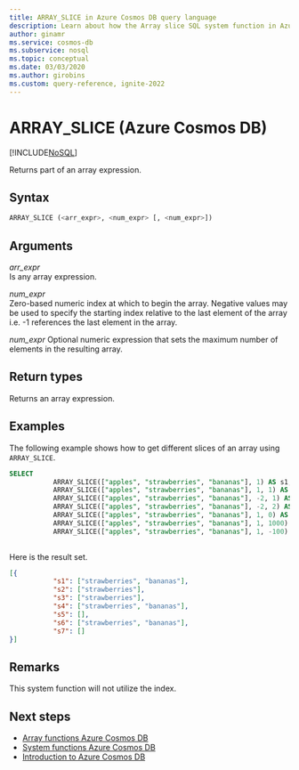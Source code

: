 ```yaml
---
title: ARRAY_SLICE in Azure Cosmos DB query language
description: Learn about how the Array slice SQL system function in Azure Cosmos DB returns part of an array expression
author: ginamr
ms.service: cosmos-db
ms.subservice: nosql
ms.topic: conceptual
ms.date: 03/03/2020
ms.author: girobins
ms.custom: query-reference, ignite-2022
---
```

# ARRAY_SLICE (Azure Cosmos DB)
[!INCLUDE[NoSQL](../../includes/appliesto-nosql.md)]

 Returns part of an array expression.
  
## Syntax
  
```sql
ARRAY_SLICE (<arr_expr>, <num_expr> [, <num_expr>])  
```  
  
## Arguments
  
*arr_expr*  
   Is any array expression.  
  
*num_expr*  
   Zero-based numeric index at which to begin the array. Negative values may be used to specify the starting index relative to the last element of the array i.e. -1 references the last element in the array.  

*num_expr*
   Optional numeric expression that sets the maximum number of elements in the resulting array.    

## Return types
  
  Returns an array expression.  
  
## Examples
  
  The following example shows how to get different slices of an array using `ARRAY_SLICE`.  
  
```sql
SELECT
           ARRAY_SLICE(["apples", "strawberries", "bananas"], 1) AS s1,  
           ARRAY_SLICE(["apples", "strawberries", "bananas"], 1, 1) AS s2,
           ARRAY_SLICE(["apples", "strawberries", "bananas"], -2, 1) AS s3,
           ARRAY_SLICE(["apples", "strawberries", "bananas"], -2, 2) AS s4,
           ARRAY_SLICE(["apples", "strawberries", "bananas"], 1, 0) AS s5,
           ARRAY_SLICE(["apples", "strawberries", "bananas"], 1, 1000) AS s6,
           ARRAY_SLICE(["apples", "strawberries", "bananas"], 1, -100) AS s7      
  
```  
  
 Here is the result set.  
  
```json
[{  
           "s1": ["strawberries", "bananas"],   
           "s2": ["strawberries"],
           "s3": ["strawberries"],  
           "s4": ["strawberries", "bananas"], 
           "s5": [],
           "s6": ["strawberries", "bananas"],
           "s7": [] 
}]  
```  

## Remarks

This system function will not utilize the index.

## Next steps

- [Array functions Azure Cosmos DB](array-functions.md)
- [System functions Azure Cosmos DB](system-functions.yml)
- [Introduction to Azure Cosmos DB](../../introduction.md)

